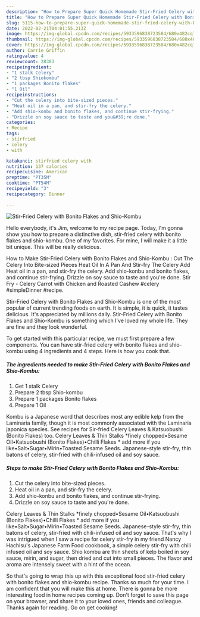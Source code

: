 ```yaml
---
description: "How to Prepare Super Quick Homemade Stir-Fried Celery with Bonito Flakes and Shio-Kombu"
title: "How to Prepare Super Quick Homemade Stir-Fried Celery with Bonito Flakes and Shio-Kombu"
slug: 5115-how-to-prepare-super-quick-homemade-stir-fried-celery-with-bonito-flakes-and-shio-kombu
date: 2022-02-21T04:01:55.213Z
image: https://img-global.cpcdn.com/recipes/5933596838723584/680x482cq70/stir-fried-celery-with-bonito-flakes-and-shio-kombu-recipe-main-photo.jpg
thumbnail: https://img-global.cpcdn.com/recipes/5933596838723584/680x482cq70/stir-fried-celery-with-bonito-flakes-and-shio-kombu-recipe-main-photo.jpg
cover: https://img-global.cpcdn.com/recipes/5933596838723584/680x482cq70/stir-fried-celery-with-bonito-flakes-and-shio-kombu-recipe-main-photo.jpg
author: Carrie Griffin
ratingvalue: 4
reviewcount: 28303
recipeingredient:
- "1 stalk Celery"
- "2 tbsp Shiokombu"
- "1 packages Bonito flakes"
- "1 Oil"
recipeinstructions:
- "Cut the celery into bite-sized pieces."
- "Heat oil in a pan, and stir-fry the celery."
- "Add shio-konbu and bonito flakes, and continue stir-frying."
- "Drizzle on soy sauce to taste and you&#39;re done."
categories:
- Recipe
tags:
- stirfried
- celery
- with

katakunci: stirfried celery with 
nutrition: 137 calories
recipecuisine: American
preptime: "PT35M"
cooktime: "PT54M"
recipeyield: "3"
recipecategory: Dinner

---
```



![Stir-Fried Celery with Bonito Flakes and Shio-Kombu](https://img-global.cpcdn.com/recipes/5933596838723584/680x482cq70/stir-fried-celery-with-bonito-flakes-and-shio-kombu-recipe-main-photo.jpg)

Hello everybody, it's Jim, welcome to my recipe page. Today, I'm gonna show you how to prepare a distinctive dish, stir-fried celery with bonito flakes and shio-kombu. One of my favorites. For mine, I will make it a little bit unique. This will be really delicious.

How to Make Stir-Fried Celery with Bonito Flakes and Shio-Kombu : Cut The Celery Into Bite-sized Pieces Heat Oil In A Pan And Stir-fry The Celery Add Heat oil in a pan, and stir-fry the celery. Add shio-konbu and bonito flakes, and continue stir-frying. Drizzle on soy sauce to taste and you&#39;re done. Stir Fry - Celery Carrot with Chicken and Roasted Cashew #celery #simpleDinner #recipe.

Stir-Fried Celery with Bonito Flakes and Shio-Kombu is one of the most popular of current trending foods on earth. It is simple, it is quick, it tastes delicious. It's appreciated by millions daily. Stir-Fried Celery with Bonito Flakes and Shio-Kombu is something which I've loved my whole life. They are fine and they look wonderful.


To get started with this particular recipe, we must first prepare a few components. You can have stir-fried celery with bonito flakes and shio-kombu using 4 ingredients and 4 steps. Here is how you cook that.

<!--inarticleads1-->

##### The ingredients needed to make Stir-Fried Celery with Bonito Flakes and Shio-Kombu:

1. Get 1 stalk Celery
1. Prepare 2 tbsp Shio-kombu
1. Prepare 1 packages Bonito flakes
1. Prepare 1 Oil


Kombu is a Japanese word that describes most any edible kelp from the Laminaria family, though it is most commonly associated with the Laminaria japonica species. See recipes for Sir-fried Celery Leaves &amp; Katsuobushi (Bonito Flakes) too. Celery Leaves &amp; Thin Stalks *finely chopped•Sesame Oil•Katsuobushi (Bonito Flakes)•Chilli Flakes * add more if you like•Salt•Sugar•Mirin•Toasted Sesame Seeds. Japanese-style stir-fry, thin batons of celery, stir-fried with chili-infused oil and soy sauce. 

<!--inarticleads2-->

##### Steps to make Stir-Fried Celery with Bonito Flakes and Shio-Kombu:

1. Cut the celery into bite-sized pieces.
1. Heat oil in a pan, and stir-fry the celery.
1. Add shio-konbu and bonito flakes, and continue stir-frying.
1. Drizzle on soy sauce to taste and you&#39;re done.


Celery Leaves &amp; Thin Stalks *finely chopped•Sesame Oil•Katsuobushi (Bonito Flakes)•Chilli Flakes * add more if you like•Salt•Sugar•Mirin•Toasted Sesame Seeds. Japanese-style stir-fry, thin batons of celery, stir-fried with chili-infused oil and soy sauce. That&#39;s why I was intrigued when I saw a recipe for celery stir-fry in my friend Nancy Hachisu&#39;s Japanese Farm Food cookbook, a simple celery stir-fry with chili infused oil and soy sauce. Shio kombu are thin sheets of kelp boiled in soy sauce, mirin, and sugar, then dried and cut into small pieces. The flavor and aroma are intensely sweet with a hint of the ocean. 

So that's going to wrap this up with this exceptional food stir-fried celery with bonito flakes and shio-kombu recipe. Thanks so much for your time. I am confident that you will make this at home. There is gonna be more interesting food in home recipes coming up. Don't forget to save this page on your browser, and share it to your loved ones, friends and colleague. Thanks again for reading. Go on get cooking!
